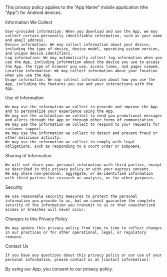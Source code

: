 This privacy policy applies to the "App Name" mobile application (the "App") for Android devices.

Information We Collect

    User-provided information: When you download and use the App, we may collect certain personally identifiable information, such as your name and email address.
    Device information: We may collect information about your device, including the type of device, device model, operating system version, and unique device identifiers.
    Log information: We may automatically collect log information when you use the App, including information about the device you use to access the App, the type of browser you use, access times, and pages viewed.
    Location information: We may collect information about your location when you use the App.
    Usage information: We may collect information about how you use the App, including the features you use and your interactions with the App.

Use of Information

    We may use the information we collect to provide and improve the App and to personalize your experience using the App.
    We may use the information we collect to send you promotional messages and alerts through the App or through other forms of communication.
    We may use the information we collect to respond to your requests for customer support.
    We may use the information we collect to detect and prevent fraud or other malicious activity.
    We may use the information we collect to comply with legal obligations, such as responding to a court order or subpoena.

Sharing of Information

    We will not share your personal information with third parties, except as described in this privacy policy or with your express consent.
    We may share non-personal, aggregate, or de-identified information with third parties for research or analysis, or for other purposes.

Security

    We use reasonable security measures to protect the personal information you provide to us, but we cannot guarantee the complete security of the information you transmit to us or that unauthorized access or breaches will never occur.

Changes to this Privacy Policy

    We may update this privacy policy from time to time to reflect changes in our practices or for other operational, legal, or regulatory reasons.

Contact Us

    If you have any questions about this privacy policy or our use of your personal information, please contact us at [contact information].

By using our App, you consent to our privacy policy.
